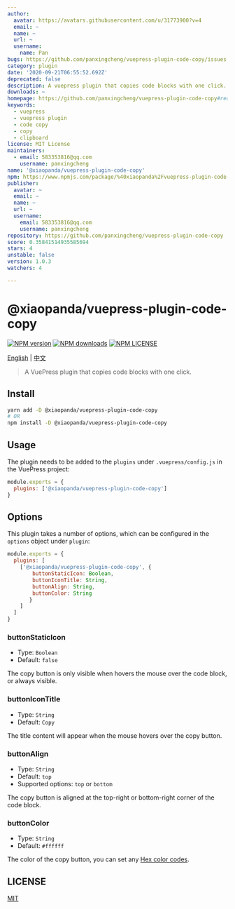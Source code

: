 ```yaml
---
author:
  avatar: https://avatars.githubusercontent.com/u/31773900?v=4
  email: ~
  name: ~
  url: ~
  username:
    name: Pan
bugs: https://github.com/panxingcheng/vuepress-plugin-code-copy/issues
category: plugin
date: '2020-09-21T06:55:52.692Z'
deprecated: false
description: A vuepress plugin that copies code blocks with one click.
downloads: ~
homepage: https://github.com/panxingcheng/vuepress-plugin-code-copy#readme
keywords:
  - vuepress
  - vuepress plugin
  - code copy
  - copy
  - clipboard
license: MIT License
maintainers:
  - email: 583353816@qq.com
    username: panxingcheng
name: '@xiaopanda/vuepress-plugin-code-copy'
npm: https://www.npmjs.com/package/%40xiaopanda%2Fvuepress-plugin-code-copy
publisher:
  avatar: ~
  email: ~
  name: ~
  url: ~
  username:
    email: 583353816@qq.com
    username: panxingcheng
repository: https://github.com/panxingcheng/vuepress-plugin-code-copy
score: 0.35841514935585694
stars: 4
unstable: false
version: 1.0.3
watchers: 4

---
```


# @xiaopanda/vuepress-plugin-code-copy

[![NPM version](https://badgen.net/npm/v/@xiaopanda/vuepress-plugin-code-copy)](https://npmjs.com/package/@xiaopanda/vuepress-plugin-code-copy) 
[![NPM downloads](https://badgen.net/npm/dm/@xiaopanda/vuepress-plugin-code-copy)](https://npmjs.com/package/@xiaopanda/vuepress-plugin-code-copy) 
[![NPM LICENSE](https://badgen.net/npm/license/@xiaopanda/vuepress-plugin-code-copy)](https://github.com/panxingcheng/vuepress-plugin-code-copy/blob/master/LICENSE)

[English](./README.md) | [中文](./README.zh-CN.md)

> A VuePress plugin that copies code blocks with one click.

## Install

```bash
yarn add -D @xiaopanda/vuepress-plugin-code-copy
# OR 
npm install -D @xiaopanda/vuepress-plugin-code-copy
```

## Usage
The plugin needs to be added to the `plugins` under `.vuepress/config.js` in the VuePress project:

```js
module.exports = {
  plugins: ['@xiaopanda/vuepress-plugin-code-copy'] 
}
```

## Options
This plugin takes a number of options, which can be configured in the `options` object under `plugin`:

```js
module.exports = {
  plugins: [
    ['@xiaopanda/vuepress-plugin-code-copy', {
        buttonStaticIcon: Boolean,
        buttonIconTitle: String,
        buttonAlign: String,
        buttonColor: String
       }
    ]
  ]
}
```

### buttonStaticIcon

* Type: `Boolean`
* Default: `false`

The copy button is only visible when hovers the mouse over the code block, or always visible.

### buttonIconTitle

* Type: `String`
* Default: `Copy`

The title content will appear when the mouse hovers over the copy button.

### buttonAlign

* Type: `String`
* Default: `top`
* Supported options: `top` or `bottom`

The copy button is aligned at the top-right or bottom-right corner of the code block.

### buttonColor

* Type: `String`
* Default: `#ffffff`

The color of the copy button, you can set any [Hex color codes](https://htmlcolorcodes.com/).

## LICENSE

[MIT](./LICENSE)